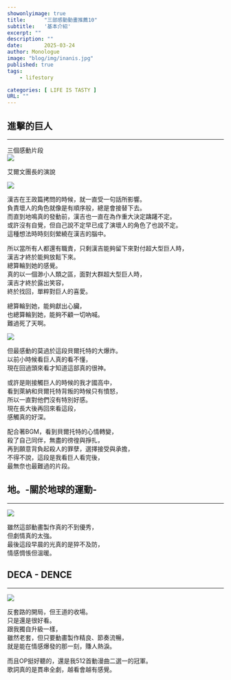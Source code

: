 ```yaml
---
showonlyimage: true
title:      "三部感動動畫推薦10"
subtitle:   '基本介紹'
excerpt: ""
description: ""
date:       2025-03-24
author: Monologue    
image: "blog/img/inanis.jpg"
published: true 
tags:
    - lifestory

categories: [ LIFE IS TASTY ]
URL: ""
---
```

## 進擊的巨人
***
三個感動片段  
[![](https://i.ytimg.com/vi/MeC-G9TbbC4/maxresdefault.jpg)](https://www.youtube.com/watch?v=MeC-G9TbbC4&ab_channel=HK_marco395)  
  
艾爾文團長的演說  

[![](https://i.ytimg.com/vi/j5amfq5QIPk/maxresdefault.jpg)](https://www.youtube.com/watch?v=j5amfq5QIPk&ab_channel=WHZ)  
  
漢吉在王政篇拷問的時候，就一直受一句話所影響。  
負責壞人的角色就像是有順序般，總是會接替下去。  
而直到地鳴真的發動前，漢吉也一直在為作重大決定躊躇不定。  
或許沒有自覺，但自己說不定早已成了演壞人的角色了也說不定。  
這種想法時時刻刻縈繞在漢吉的腦中。  

所以當所有人都還有職責，只剩漢吉能夠留下來對付超大型巨人時，  
漢吉才終於能夠放鬆下來。  
總算輪到她的感覺。  
真的以一個渺小人類之區，面對大群超大型巨人時，  
漢吉才終於露出笑容，  
終於找回，單粹對巨人的喜愛。  
  
總算輪到她，能夠獻出心臟，    
也總算輪到她，能夠不顧一切吶喊。  
難過死了天啊。  
  
[![](https://i.ytimg.com/vi/VDcnsO1Xnbk/maxresdefault.jpg)](https://www.youtube.com/watch?v=VDcnsO1Xnbk&ab_channel=%E5%BF%83)  

但最感動的莫過於這段貝爾托特的大爆炸。  
以前小時候看巨人真的看不懂，  
現在回過頭來看才知道這部真的很神。  
  
或許是剛接觸巨人的時候的我才國高中，  
看到萊納和貝爾托特背叛的時候只有憤怒，  
所以一直對他們沒有特別好感。  
現在長大後再回來看這段，  
感觸真的好深。  
  
配合著BGM，看到貝爾托特的心情轉變，  
殺了自己同伴，無盡的徬徨與掙扎，  
再到願意背負起殺人的罪孽，選擇接受與承擔，  
不得不說，這段是我看巨人看完後，  
最無奈也最難過的片段。  
  
## 地。-關於地球的運動-
***
![](https://m.media-amazon.com/images/M/MV5BOWU1YmQyZDQtZWQyNS00Zjc5LThhZjMtNDg3MjVmNTE0MDNhXkEyXkFqcGc@._V1_.jpg)  
  
雖然這部動畫製作真的不到優秀，  
但劇情真的太強。  
最後這段早晨的光真的是猝不及防，  
情感惆悵但溫暖。  




## DECA - DENCE
***
![](/blog/post/deca.jpg)
  
反套路的開局，但王道的收場。  
只是還是很好看。  
跟我獨自升級一樣，  
雖然老套，但只要動畫製作精良、節奏流暢，  
就是能在情感爆發的那一刻，賺人熱淚。  
  
而且OP挺好聽的，還是我512首動漫曲二選一的冠軍。  
歌詞真的是貫串全劇，越看會越有感覺。  

<!--more-->
